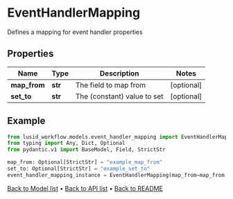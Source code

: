 # EventHandlerMapping

Defines a mapping for event handler properties
## Properties
Name | Type | Description | Notes
------------ | ------------- | ------------- | -------------
**map_from** | **str** | The field to map from | [optional] 
**set_to** | **str** | The (constant) value to set | [optional] 
## Example

```python
from lusid_workflow.models.event_handler_mapping import EventHandlerMapping
from typing import Any, Dict, Optional
from pydantic.v1 import BaseModel, Field, StrictStr

map_from: Optional[StrictStr] = "example_map_from"
set_to: Optional[StrictStr] = "example_set_to"
event_handler_mapping_instance = EventHandlerMapping(map_from=map_from, set_to=set_to)

```

[Back to Model list](../README.md#documentation-for-models) &#8226; [Back to API list](../README.md#documentation-for-api-endpoints) &#8226; [Back to README](../README.md)

